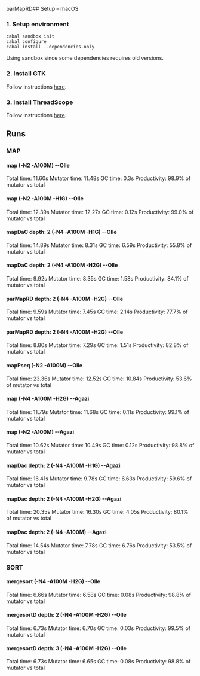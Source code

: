 parMapRD## Setup – macOS

### 1. Setup environment
```
cabal sandbox init
cabal configure
cabal install --dependencies-only
```

Using sandbox since some dependencies requires old versions.

### 2. Install GTK
Follow instructions [here](https://wiki.haskell.org/Gtk2Hs/Mac).

### 3. Install ThreadScope
Follow instructions [here](https://wiki.haskell.org/ThreadScope).

## Runs

### MAP

#### map (-N2 -A100M) --Olle
Total time:   11.60s
Mutator time: 11.48s
GC time:      0.3s
Productivity: 98.9% of mutator vs total

#### map (-N2 -A100M -H1G) --Olle
Total time:   12.39s
Mutator time: 12.27s
GC time:      0.12s
Productivity: 99.0% of mutator vs total

#### mapDaC depth: 2 (-N4 -A100M -H1G) --Olle
Total time:   14.89s
Mutator time: 8.31s
GC time:      6.59s
Productivity: 55.8% of mutator vs total

#### mapDaC depth: 2 (-N4 -A100M -H2G) --Olle
Total time:   9.92s
Mutator time: 8.35s
GC time:      1.58s
Productivity: 84.1% of mutator vs total

#### parMapRD depth: 2 (-N4 -A100M -H2G) --Olle
Total time:   9.59s
Mutator time: 7.45s
GC time:      2.14s
Productivity: 77.7% of mutator vs total

#### parMapRD depth: 2 (-N4 -A100M -H2G) --Olle
Total time:   8.80s
Mutator time: 7.29s
GC time:      1.51s
Productivity: 82.8% of mutator vs total

#### mapPseq (-N2 -A100M) --Olle
Total time:   23.36s
Mutator time: 12.52s
GC time:      10.84s
Productivity: 53.6% of mutator vs total

#### map (-N4 -A100M -H2G) --Agazi
Total time:   11.79s
Mutator time: 11.68s
GC time:      0.11s
Productivity: 99.1% of mutator vs total

#### map (-N2 -A100M) --Agazi
Total time:   10.62s
Mutator time: 10.49s
GC time:      0.12s
Productivity: 98.8% of mutator vs total

#### mapDac depth: 2 (-N4 -A100M -H1G) --Agazi
Total time:   16.41s
Mutator time: 9.78s
GC time:      6.63s
Productivity: 59.6% of mutator vs total

#### mapDac depth: 2 (-N4 -A100M -H2G) --Agazi
Total time:   20.35s
Mutator time: 16.30s
GC time:      4.05s
Productivity: 80.1% of mutator vs total

#### mapDac depth: 2 (-N4 -A100M) --Agazi
Total time:   14.54s
Mutator time: 7.78s
GC time:      6.76s
Productivity: 53.5% of mutator vs total


### SORT

#### mergesort (-N4 -A100M -H2G) --Olle
Total time:   6.66s
Mutator time: 6.58s
GC time:      0.08s
Productivity: 98.8% of mutator vs total

#### mergesortD depth: 2 (-N4 -A100M -H2G) --Olle
Total time:   6.73s
Mutator time: 6.70s
GC time:      0.03s
Productivity: 99.5% of mutator vs total

#### mergesortD depth: 3 (-N4 -A100M -H2G) --Olle
Total time:   6.73s
Mutator time: 6.65s
GC time:      0.08s
Productivity: 98.8% of mutator vs total
